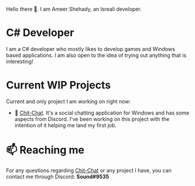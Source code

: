 Hello there 👋. I am Ameer Shehady, an Isreali developer.

# C# Developer
I am a C# developer who mostly likes to develop games and Windows based applications. I am also open to the idea of trying out anything that is interesting!

# Current WIP Projects
Current and only project I am working on right now:
* 🔭 [Chit-Chat](https://github.com/Sound932/Chit-Chat). It's a social chatting application for Windows and has some aspects from Discord. I've been working on this project with the intention of it helping me land my first job.


# 📫 Reaching me
For any questions regarding [Chit-Chat](https://github.com/Sound932/Chit-Chat) or any project I have, you can contact me through Discord: **Sound#9535**
